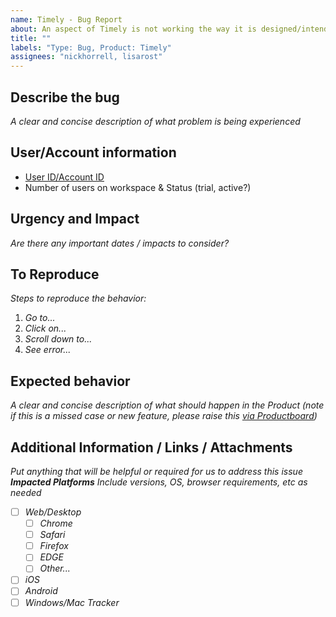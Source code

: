```yaml
---
name: Timely - Bug Report
about: An aspect of Timely is not working the way it is designed/intended to function
title: ""
labels: "Type: Bug, Product: Timely"
assignees: "nickhorrell, lisarost"
---
```


## Describe the bug

_A clear and concise description of what problem is being experienced_

## User/Account information

- [User ID/Account ID](https://www..)
- Number of users on workspace & Status (trial, active?)

## Urgency and Impact

_Are there any important dates / impacts to consider?_

## To Reproduce

_Steps to reproduce the behavior:_

1. _Go to..._
2. _Click on..._
3. _Scroll down to..._
4. _See error..._

## Expected behavior

_A clear and concise description of what should happen in the Product (note if this is a missed case or new feature, please raise this [via Productboard](https://memory.slab.com/posts/i-want-to-xxq3acvx))_

## Additional Information / Links / Attachments

_Put anything that will be helpful or required for us to address this issue_
**_Impacted Platforms_**
_Include versions, OS, browser requirements, etc as needed_

- [ ] _Web/Desktop_
  - [ ] _Chrome_
  - [ ] _Safari_
  - [ ] _Firefox_
  - [ ] _EDGE_
  - [ ] _Other..._
- [ ] _iOS_
- [ ] _Android_
- [ ] _Windows/Mac Tracker_
